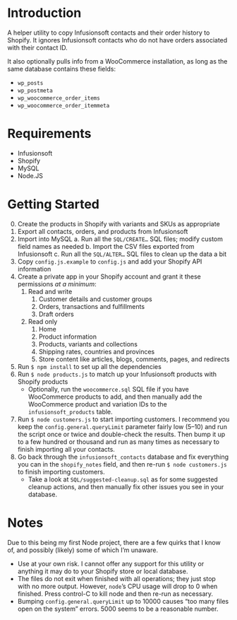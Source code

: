 # Introduction

A helper utility to copy Infusionsoft contacts and their order history to Shopify. It ignores Infusionsoft contacts who do not have orders associated with their contact ID.

It also optionally pulls info from a WooCommerce installation, as long as the same database contains these fields:

- `wp_posts`
- `wp_postmeta`
- `wp_woocommerce_order_items`
- `wp_woocommerce_order_itemmeta`

# Requirements

- Infusionsoft
- Shopify
- MySQL
- Node.JS

# Getting Started

0. Create the products in Shopify with variants and SKUs as appropriate
1. Export all contacts, orders, and products from Infusionsoft
2. Import into MySQL
    a. Run all the `SQL/CREATE…` SQL files; modify custom field names as needed
    b. Import the CSV files exported from Infusionsoft
    c. Run all the `SQL/ALTER…` SQL files to clean up the data a bit
3. Copy `config.js.example` to `config.js` and add your Shopify API information
4. Create a private app in your Shopify account and grant it these permissions *at a minimum*:
    1. Read and write
        1. Customer details and customer groups
        1. Orders, transactions and fulfillments
        1. Draft orders
    2. Read only
        1. Home
        1. Product information
        1. Products, variants and collections
        1. Shipping rates, countries and provinces
        1. Store content like articles, blogs, comments, pages, and redirects
5. Run `$ npm install` to set up all the dependencies
6. Run `$ node products.js` to match up your Infusionsoft products with Shopify products
    - Optionally, run the `woocommerce.sql` SQL file if you have WooCommerce products to add, and then manually add the WooCommerce product and variation IDs to the `infusionsoft_products` table.
7. Run `$ node customers.js` to start importing customers. I recommend you keep the `config.general.queryLimit` parameter fairly low (5–10) and run the script once or twice and double-check the results. Then bump it up to a few hundred or thousand and run as many times as necessary to finish importing all your contacts.
8. Go back through the `infusionsoft_contacts` database and fix everything you can in the `shopify_notes` field, and then re-run `$ node customers.js` to finish importing customers.
    - Take a look at `SQL/suggested-cleanup.sql` as for some suggested cleanup actions, and then manually fix other issues you see in your database.

# Notes

Due to this being my first Node project, there are a few quirks that I know of, and possibly (likely) some of which I’m unaware.

- Use at your own risk. I cannot offer any support for this utility or anything it may do to your Shopify store or local database.
- The files do not exit when finished with all operations; they just stop with no more output. However, `node`’s CPU usage will drop to 0 when finished. Press control-C to kill node and then re-run as necessary.
- Bumping `config.general.queryLimit` up to 10000 causes “too many files open on the system” errors. 5000 seems to be a reasonable number.
